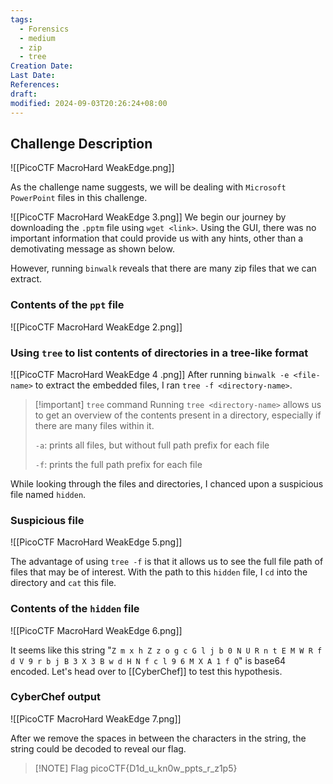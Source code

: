 ```yaml
---
tags:
  - Forensics
  - medium
  - zip
  - tree
Creation Date: 
Last Date: 
References: 
draft: 
modified: 2024-09-03T20:26:24+08:00
---
```

## Challenge Description

![[PicoCTF MacroHard WeakEdge.png]]

As the challenge name suggests, we will be dealing with `Microsoft PowerPoint` files in this challenge. 

![[PicoCTF MacroHard WeakEdge 3.png]]
We begin our journey by downloading the `.pptm` file using `wget <link>`. Using the GUI, there was no important information that could provide us with any hints, other than a demotivating message as shown below.

However, running `binwalk` reveals that there are many zip files that we can extract.
### Contents of the `ppt` file
![[PicoCTF MacroHard WeakEdge 2.png]]
### Using `tree` to list contents of directories in a tree-like format
![[PicoCTF MacroHard WeakEdge 4 .png]]
After running `binwalk -e <file-name>` to extract the embedded files, I ran `tree -f <directory-name>`.

>[!important] `tree` command
>Running `tree <directory-name>` allows us to get an overview of the contents present in a directory, especially if there are many files within it. 
>
>`-a`: prints all files, but without full path prefix for each file
>
>`-f`: prints the full path prefix for each file

While looking through the files and directories, I chanced upon a suspicious file named `hidden`.
### Suspicious file
![[PicoCTF MacroHard WeakEdge 5.png]]

The advantage of using `tree -f` is that it allows us to see the full file path of files that may be of interest. With the path to this `hidden` file, I `cd` into the directory and `cat` this file.
### Contents of the `hidden` file

![[PicoCTF MacroHard WeakEdge 6.png]]

It seems like this string "`Z m x h Z z o g c G l j b 0 N U R n t E M W R f d V 9 r b j B 3 X 3 B w d H N f c l 9 6 M X A 1 f Q`" is base64 encoded. Let's head over to [[CyberChef]] to test this hypothesis. 

### CyberChef output

![[PicoCTF MacroHard WeakEdge 7.png]]

After we remove the spaces in between the characters in the string, the string could be decoded to reveal our flag. 

> [!NOTE] Flag
> picoCTF{D1d_u_kn0w_ppts_r_z1p5}
